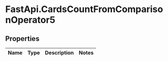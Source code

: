 # FastApi.CardsCountFromComparisonOperator5

## Properties
Name | Type | Description | Notes
------------ | ------------- | ------------- | -------------
